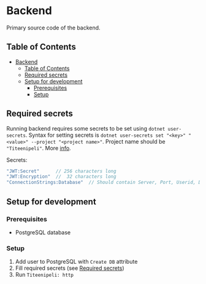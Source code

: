 # Backend

Primary source code of the backend.

## Table of Contents

<!-- TOC -->
* [Backend](#backend)
  * [Table of Contents](#table-of-contents)
  * [Required secrets](#required-secrets)
  * [Setup for development](#setup-for-development)
    * [Prerequisites](#prerequisites)
    * [Setup](#setup)
<!-- TOC -->

## Required secrets

Running backend requires some secrets to be set using `dotnet user-secrets`.
Syntax for setting secrets is `dotnet user-secrets set "<key>" "<value>" --project "<project name>"`.
Project name should be `"Titeenipeli"`. More [info](https://learn.microsoft.com/en-us/aspnet/core/security/app-secrets).

Secrets:
```js
"JWT:Secret"      // 256 characters long
"JWT:Encryption"  //  32 characters long
"ConnectionStrings:Database"  // Should contain Server, Port, Userid, Database
```

## Setup for development

### Prerequisites

- PostgreSQL database

### Setup

1. Add user to PostgreSQL with `Create DB` attribute
2. Fill required secrets (see [Required secrets](#required-secrets))
3. Run `Titeenipeli: http`